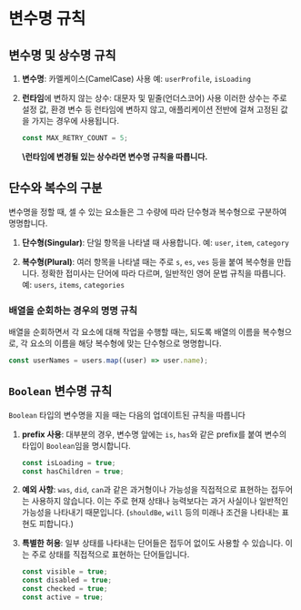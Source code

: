# 변수명 규칙

## 변수명 및 상수명 규칙

1. **변수명**: 카멜케이스(CamelCase) 사용
   예: `userProfile`, `isLoading`

2. **런타임**에 변하지 않는 상수: 대문자 및 밑줄(언더스코어) 사용
   이러한 상수는 주로 설정 값, 환경 변수 등 런타임에 변하지 않고, 애플리케이션 전반에 걸쳐 고정된 값을 가지는 경우에 사용됩니다.

   ```ts
   const MAX_RETRY_COUNT = 5;
   ```

   **\런타임에 변경될 있는 상수라면 변수명 규칙을 따릅니다.**

## 단수와 복수의 구분

변수명을 정할 때, 셀 수 있는 요소들은 그 수량에 따라 단수형과 복수형으로 구분하여 명명합니다.

1.  **단수형(Singular)**: 단일 항목을 나타낼 때 사용합니다.
    예: `user`, `item`, `category`

2.  **복수형(Plural)**: 여러 항목을 나타낼 때는 주로 `s`, `es`, `ves` 등을 붙여 복수형을 만듭니다. 정확한 접미사는 단어에 따라 다르며, 일반적인 영어 문법 규칙을 따릅니다.
    예: `users`, `items`, `categories`

### 배열을 순회하는 경우의 명명 규칙

배열을 순회하면서 각 요소에 대해 작업을 수행할 때는, 되도록 배열의 이름을 복수형으로, 각 요소의 이름을 해당 복수형에 맞는 단수형으로 명명합니다.

```js
const userNames = users.map((user) => user.name);
```

## `Boolean` 변수명 규칙

`Boolean` 타입의 변수명을 지을 때는 다음의 업데이트된 규칙을 따릅니다

1. **prefix 사용**: 대부분의 경우, 변수명 앞에는 `is`, `has`와 같은 prefix를 붙여 변수의 타입이 `Boolean`임을 명시합니다.

   ```ts
   const isLoading = true;
   const hasChildren = true;
   ```

2. **예외 사항**: `was`, `did`, `can`과 같은 과거형이나 가능성을 직접적으로 표현하는 접두어는 사용하지 않습니다. 이는 주로 현재 상태나 능력보다는 과거 사실이나 일반적인 가능성을 나타내기 때문입니다.
   (`shouldBe`, `will` 등의 미래나 조건을 나타내는 표현도 피합니다.)

3. **특별한 허용**: 일부 상태를 나타내는 단어들은 접두어 없이도 사용할 수 있습니다. 이는 주로 상태를 직접적으로 표현하는 단어들입니다.
   ```ts
   const visible = true;
   const disabled = true;
   const checked = true;
   const active = true;
   ```
